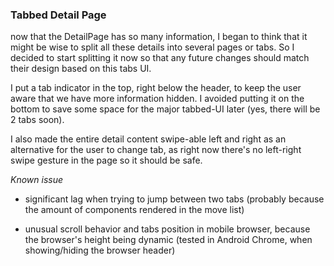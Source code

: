 ### Tabbed Detail Page

now that the DetailPage has so many information, I began to think that it might be wise to split all these details into several pages or tabs. So I decided to start splitting it now so that any future changes should match their design based on this tabs UI.

I put a tab indicator in the top, right below the header, to keep the user aware that we have more information hidden. I avoided putting it on the bottom to save some space for the major tabbed-UI later (yes, there will be 2 tabs soon).

I also made the entire detail content swipe-able left and right as an alternative for the user to change tab, as right now there's no left-right swipe gesture in the page so it should be safe.


*Known issue*

- significant lag when trying to jump between two tabs (probably because the amount of components rendered in the move list)

- unusual scroll behavior and tabs position in mobile browser, because the browser's height being dynamic (tested in Android Chrome, when showing/hiding the browser header)
